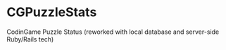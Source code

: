 # CGPuzzleStats
CodinGame Puzzle Status (reworked with local database and server-side Ruby/Rails tech)
